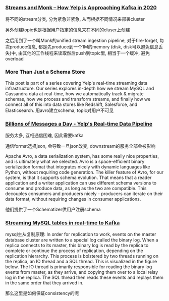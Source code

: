 ### [Streams and Monk – How Yelp is Approaching Kafka in 2020](https://engineeringblog.yelp.com/2020/01/streams-and-monk-how-yelp-approaches-kafka-in-2020.html)

将不同的stream分类, 分为紧急非紧急, 从而根据不同情况来部署cluster

另外创建topic也是根据用户指定的信息来在不同的cluser上创建

之后用到了一个叫Monk的unified stream ingestion pipeline, 对于fire-forget, 每次produce信息, 都是先produce到一个1M的memory (disk, disk可以避免信息丢失)中, 由其他的工作线程来读取然后push到topic里, 相当于一个缓冲, 避免overload

### More Than Just a Schema Store
This post is part of a series covering Yelp's real-time streaming data infrastructure. Our series explores in-depth how we stream MySQL and Cassandra data at real-time, how we automatically track & migrate schemas, how we process and transform streams, and finally how we connect all of this into data stores like Redshift, Salesforce, and Elasticsearch.
用avro建立schema, topic对用户不可见

### [Billions of Messages a Day - Yelp's Real-time Data Pipeline](https://engineeringblog.yelp.com/2016/07/billions-of-messages-a-day-yelps-real-time-data-pipeline.html)
服务太多, 互相通信困难, 因此需要kafka

通信format选择json, 会导致一旦json改变, downstream的服务全部会被影响

Apache Avro, a data serialization system, has some really nice properties, and is ultimately what we selected. Avro is a space-efficient binary serialization format that integrates nicely with dynamic languages like Python, without requiring code generation. The killer feature of Avro, for our system, is that it supports schema evolution. That means that a reader application and a writer application can use different schema versions to consume and produce data, as long as the two are compatible. This decouples consumers and producers nicely - producers can iterate on their data format, without requiring changes in consumer applications.

他们提供了一个Schematizer供用户注册schema

### [Streaming MySQL tables in real-time to Kafka](https://engineeringblog.yelp.com/2016/08/streaming-mysql-tables-in-real-time-to-kafka.html)
mysql主从复制原理:
In order for replication to work, events on the master database cluster are written to a special log called the binary log. When a replica connects to its master, this binary log is read by the replica to complete or continue the process of replication, depending on the replication hierarchy. This process is bolstered by two threads running on the replica, an IO thread and a SQL thread. This is visualized in the figure below. The IO thread is primarily responsible for reading the binary log events from master, as they arrive, and copying them over to a local relay log in the replica. The SQL thread then reads these events and replays them in the same order that they arrived in.

那么这里是如何保证consistency的呢

